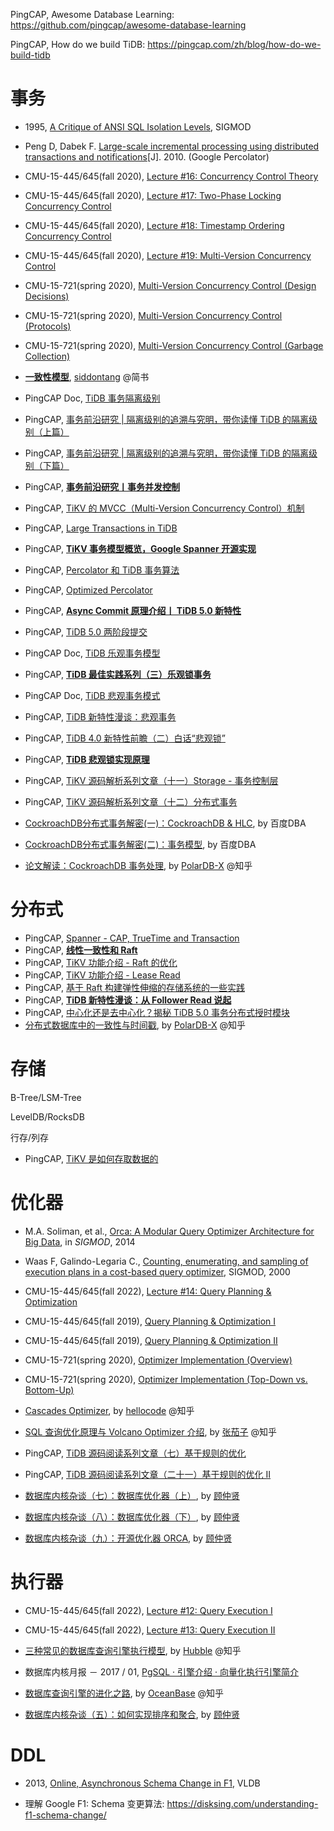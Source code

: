 PingCAP, Awesome Database Learning: https://github.com/pingcap/awesome-database-learning

PingCAP, How do we build TiDB: https://pingcap.com/zh/blog/how-do-we-build-tidb

# 事务

* 1995, [A Critique of ANSI SQL Isolation Levels](https://www.microsoft.com/en-us/research/wp-content/uploads/2016/02/tr-95-51.pdf), SIGMOD
* Peng D, Dabek F. [Large-scale incremental processing using distributed transactions and notifications](https://www.usenix.org/legacy/event/osdi10/tech/full_papers/Peng.pdf)[J]. 2010. (Google Percolator)
* CMU-15-445/645(fall 2020), [Lecture #16: Concurrency Control Theory](https://15445.courses.cs.cmu.edu/fall2020/schedule.html#oct-28-2020)
* CMU-15-445/645(fall 2020), [Lecture #17: Two-Phase Locking Concurrency Control](https://15445.courses.cs.cmu.edu/fall2020/schedule.html#nov-02-2020)
* CMU-15-445/645(fall 2020), [Lecture #18: Timestamp Ordering Concurrency Control](https://15445.courses.cs.cmu.edu/fall2020/schedule.html#nov-04-2020)
* CMU-15-445/645(fall 2020), [Lecture #19: Multi-Version Concurrency Control](https://15445.courses.cs.cmu.edu/fall2020/schedule.html#nov-09-2020)
* CMU-15-721(spring 2020), [Multi-Version Concurrency Control (Design Decisions)](https://15721.courses.cs.cmu.edu/spring2020/schedule.html#jan-22-2020)
* CMU-15-721(spring 2020), [Multi-Version Concurrency Control (Protocols)](https://15721.courses.cs.cmu.edu/spring2020/schedule.html#jan-27-2020)
* CMU-15-721(spring 2020), [Multi-Version Concurrency Control (Garbage Collection)](https://15721.courses.cs.cmu.edu/spring2020/schedule.html#jan-29-2020)
* [**一致性模型**](https://www.jianshu.com/p/3673e612cce2), [siddontang](https://www.jianshu.com/u/1yJ3ge) @简书



* PingCAP Doc, [TiDB 事务隔离级别](https://docs.pingcap.com/zh/tidb/dev/transaction-isolation-levels#tidb-%E4%BA%8B%E5%8A%A1%E9%9A%94%E7%A6%BB%E7%BA%A7%E5%88%AB)
* PingCAP, [事务前沿研究 | 隔离级别的追溯与究明，带你读懂 TiDB 的隔离级别（上篇）](https://pingcap.com/zh/blog/take-you-through-the-isolation-level-of-tidb-1)

* PingCAP, [事务前沿研究 | 隔离级别的追溯与究明，带你读懂 TiDB 的隔离级别（下篇）](https://pingcap.com/zh/blog/take-you-through-the-isolation-level-of-tidb-2)

* PingCAP, [**事务前沿研究丨事务并发控制**](https://pingcap.com/zh/blog/transaction-frontiers-research-article-talk4)
* PingCAP, [TiKV 的 MVCC（Multi-Version Concurrency Control）机制](https://pingcap.com/zh/blog/mvcc-in-tikv)

* PingCAP, [Large Transactions in TiDB](https://www.pingcap.com/blog/large-transactions-in-tidb/?from=en)

* PingCAP, [**TiKV 事务模型概览，Google Spanner 开源实现**](https://pingcap.com/zh/blog/tidb-transaction-model)
* PingCAP, [Percolator 和 TiDB 事务算法](https://pingcap.com/zh/blog/percolator-and-txn)

* PingCAP, [Optimized Percolator](https://tikv.org/deep-dive/distributed-transaction/optimized-percolator/)

* PingCAP, [**Async Commit 原理介绍丨 TiDB 5.0 新特性**](https://pingcap.com/zh/blog/async-commit-principle)
* PingCAP, [TiDB 5.0 两阶段提交](https://tidb.net/blog/f05fe253?utm_source=tidb-community&utm_medium=referral&utm_campaign=repost)




* 
  PingCAP Doc, [TiDB 乐观事务模型](https://docs.pingcap.com/zh/tidb/dev/optimistic-transaction)

* PingCAP, [**TiDB 最佳实践系列（三）乐观锁事务**](https://pingcap.com/zh/blog/best-practice-optimistic-transaction)

* PingCAP Doc, [TiDB 悲观事务模式](https://docs.pingcap.com/zh/tidb/dev/pessimistic-transaction)

* PingCAP, [TiDB 新特性漫谈：悲观事务](https://pingcap.com/zh/blog/pessimistic-transaction-the-new-features-of-tidb)

* PingCAP, [TiDB 4.0 新特性前瞻（二）白话“悲观锁”](https://pingcap.com/zh/blog/tidb-4.0-pessimistic-lock)

* PingCAP, [**TiDB 悲观锁实现原理**](https://tidb.net/blog/7730ed79)
* PingCAP, [TiKV 源码解析系列文章（十一）Storage - 事务控制层](https://pingcap.com/zh/blog/tikv-source-code-reading-11)

* PingCAP, [TiKV 源码解析系列文章（十二）分布式事务](https://pingcap.com/zh/blog/tikv-source-code-reading-12)



* [CockroachDB分布式事务解密(一)：CockroachDB & HLC](https://mp.weixin.qq.com/s/ho2McS6yNohEJSqChXmckA), by 百度DBA
* [CockroachDB分布式事务解密(二)：事务模型](https://mp.weixin.qq.com/s/39hPkoFZonWajhFWE41tVA), by 百度DBA
* [论文解读：CockroachDB 事务处理](https://zhuanlan.zhihu.com/p/543497168), by [PolarDB-X](https://www.zhihu.com/org/polardb-x) @知乎


# 分布式

* PingCAP, [Spanner - CAP, TrueTime and Transaction](https://pingcap.com/zh/blog/Spanner-cap-truetime-transaction)
* PingCAP, [**线性一致性和 Raft**](https://pingcap.com/zh/blog/linearizability-and-raft)
* PingCAP, [TiKV 功能介绍 - Raft 的优化](https://pingcap.com/zh/blog/optimizing-raft-in-tikv)
* PingCAP, [TiKV 功能介绍 - Lease Read](https://pingcap.com/zh/blog/lease-read)
* PingCAP, [基于 Raft 构建弹性伸缩的存储系统的一些实践](https://pingcap.com/zh/blog/building-distributed-db-with-raft)
* PingCAP, [**TiDB 新特性漫谈：从 Follower Read 说起**](https://pingcap.com/zh/blog/follower-read-the-new-features-of-tidb)
* PingCAP, [中心化还是去中心化？揭秘 TiDB 5.0 事务分布式授时模块](https://pingcap.com/zh/blog/preliminary-study-on-cross-center-deployment-capability-of-tidb5.0)
* [分布式数据库中的一致性与时间戳](https://zhuanlan.zhihu.com/p/360690247), by [PolarDB-X](https://www.zhihu.com/org/polardb-x) @知乎


# 存储

B-Tree/LSM-Tree

LevelDB/RocksDB

行存/列存



* PingCAP, [TiKV 是如何存取数据的](https://pingcap.com/zh/blog/how-tikv-store-get-data)

# 优化器

* M.A. Soliman, et al., [Orca: A Modular Query Optimizer Architecture for Big Data](https://15721.courses.cs.cmu.edu/spring2020/papers/19-optimizer1/p337-soliman.pdf), in *SIGMOD*, 2014
* Waas F, Galindo-Legaria C., [Counting, enumerating, and sampling of execution plans in a cost-based query optimizer](https://dl.acm.org/doi/pdf/10.1145/342009.335451), SIGMOD, 2000
* CMU-15-445/645(fall 2022), [Lecture #14: Query Planning & Optimization](https://15445.courses.cs.cmu.edu/fall2022/schedule.html#oct-25-2022)
* CMU-15-445/645(fall 2019), [Query Planning & Optimization I](https://15445.courses.cs.cmu.edu/fall2019/schedule.html#oct-14-2019)
* CMU-15-445/645(fall 2019), [Query Planning & Optimization II](https://15445.courses.cs.cmu.edu/fall2019/schedule.html#oct-21-2019)
* CMU-15-721(spring 2020), [Optimizer Implementation (Overview)](https://15721.courses.cs.cmu.edu/spring2020/schedule.html#apr-01-2020)
* CMU-15-721(spring 2020), [Optimizer Implementation (Top-Down vs. Bottom-Up)](https://15721.courses.cs.cmu.edu/spring2020/schedule.html#apr-06-2020)



* [Cascades Optimizer](https://zhuanlan.zhihu.com/p/73545345), by [hellocode](https://www.zhihu.com/people/hellocode-ming) @知乎
* [SQL 查询优化原理与 Volcano Optimizer 介绍](https://zhuanlan.zhihu.com/p/48735419), by [张茄子](https://www.zhihu.com/people/chase-zh) @知乎



* PingCAP, [TiDB 源码阅读系列文章（七）基于规则的优化](https://cn.pingcap.com/blog/tidb-source-code-reading-7)
* PingCAP, [TiDB 源码阅读系列文章（二十一）基于规则的优化 II](https://cn.pingcap.com/blog/tidb-source-code-reading-21)
* [数据库内核杂谈（七）：数据库优化器（上）](https://www.infoq.cn/article/GhhQlV10HWLFQjTTxRtA), by [顾仲贤](https://www.infoq.cn/profile/2E2516A8916716/publish)
* [数据库内核杂谈（八）：数据库优化器（下）](https://www.infoq.cn/article/JCJyMrGDQHl8osMFQ7ZR), by [顾仲贤](https://www.infoq.cn/article/JCJyMrGDQHl8osMFQ7ZR)
* [数据库内核杂谈（九）：开源优化器 ORCA](https://www.infoq.cn/article/5o16eHOZ5zk6FzPSJpT2), by [顾仲贤](https://www.infoq.cn/article/JCJyMrGDQHl8osMFQ7ZR)

# 执行器

* CMU-15-445/645(fall 2022), [Lecture #12: Query Execution I](https://15445.courses.cs.cmu.edu/fall2022/schedule.html#oct-06-2022)
* CMU-15-445/645(fall 2022), [Lecture #13: Query Execution II](https://15445.courses.cs.cmu.edu/fall2022/schedule.html#oct-11-2022)



* [三种常见的数据库查询引擎执行模型](https://zhuanlan.zhihu.com/p/349886761), by [Hubble](https://www.zhihu.com/people/hubbleshu-ju-ku) @知乎
* 数据库内核月报 － 2017 / 01, [PgSQL · 引擎介绍 · 向量化执行引擎简介](http://mysql.taobao.org/monthly/2017/01/06/)
* [数据库查询引擎的进化之路](https://zhuanlan.zhihu.com/p/41562506), by [OceanBase](https://www.zhihu.com/org/oceanbaseshu-ju-ku) @知乎



* [数据库内核杂谈（五）：如何实现排序和聚合](https://www.infoq.cn/article/czK9lVhe0N42JOd6tHjc), by [顾仲贤](https://www.infoq.cn/article/JCJyMrGDQHl8osMFQ7ZR)


# DDL

- 2013, [Online, Asynchronous Schema Change in F1](https://research.google.com/pubs/archive/41376.pdf), VLDB



- 理解 Google F1: Schema 变更算法: https://disksing.com/understanding-f1-schema-change/